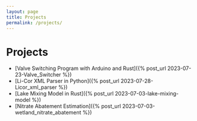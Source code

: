 ```yaml
---
layout: page
title: Projects
permalink: /projects/
---
```


# Projects

+ [Valve Switching Program with Arduino and Rust]({% post_url 2023-07-23-Valve_Switcher %})
+ [Li-Cor XML Parser in Python]({% post_url 2023-07-28-Licor_xml_parser %})
+ [Lake Mixing Model in Rust]({% post_url 2023-07-03-lake-mixing-model %})
+ [Nitrate Abatement Estimation]({% post_url 2023-07-03-wetland_nitrate_abatement %})